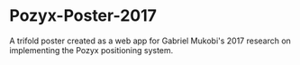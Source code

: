 # Pozyx-Poster-2017
A trifold poster created as a web app for Gabriel Mukobi's 2017 research on implementing the Pozyx positioning system.
